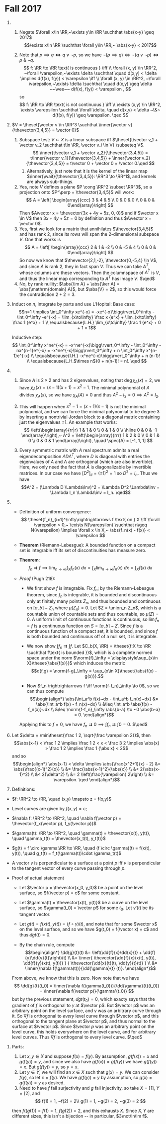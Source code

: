 # Fall 2017 

1. 
   1. Negate $\forall x\in \RR,~\exists y\in \RR \suchthat \abs{x-y} \geq 2017$
   $$\exists x\in \RR \suchthat \forall y\in \RR,~ \abs{x-y} < 2017$$

   1. Note that $p\implies q \iff q \vee \neg p$, so we have $\neg(p \implies q) \iff \neg(q \vee \neg p) \iff p ~\&~ \neg q$.
$$
f: \RR \to \RR \text{ is continuous } \iff \\ 
\forall (x, y) \in \RR^2, ~\forall \varepsilon,~\exists \delta \suchthat \quad d(x,y) < \delta \implies d(f(x), f(y)) < \varepsilon \iff \\ 
\forall (x, y) \in \RR^2, ~\forall \varepsilon,~\exists \delta \suchthat \quad  d(x,y) \geq \delta ~~\vee~~   d(f(x), f(y)) < \varepsilon  ,
$$
so
$$
f: \RR \to \RR \text{ is not continuous } \iff \\ \exists (x,y) \in \RR^2, \exists \varepsilon \suchthat \forall \delta, \quad d(x,y) < \delta ~\&~ d(f(x), f(y)) \geq \varepsilon. \qed
$$

1. $V = \theset{\vector v \in \RR^3 \suchthat \inner{\vector v}{\thevector{3,4,5}} = \vector 0}$
   1. Subspace test: $V \subset X$ is a linear subspace iff $\theset{t\vector v_1 + \vector v_2 \suchthat t\in \RR, \vector v_i \in V} \subseteq V$.
   $$
   \inner{t\vector v_1 + \vector v_2}{\thevector{3,4,5}} = t\inner{\vector v_1}{\thevector{3,4,5}} + \inner{\vector v_2}{\thevector{3,4,5}} = t\vector 0 + \vector 0 = \vector 0.\qed
   $$
      1. Alternatively, just note that it is the kernel of the linear map $\inner{\wait}{\thevector{3,4,5}}: \RR^3 \to \RR^1$, and kernels are always sub-things.
   1. Yes, note $V$ defines a plane $P \cong \RR^2 \subset \RR^3$, so a projection onto $P^\perp = \thevector{3,4,5}$ will work:
   $$
   A = \left[ \begin{array}{ccc} 3 & 4 & 5 \\ 0 & 0 & 0 \\ 0 & 0 & 0\end{array}\right]
   $$
   Then $A\vector x = \thevector{3x + 4y + 5z, 0, 0}$ and if $\vector x \in V$ then $3x+4y+5z = 0$ by definition and thus $A\vector x = \vector 0$.
   1. Yes, first we look for a matrix that annihilates $\thevector{3,4,5}$ and has rank 2, since its rows will span the 2-dimensional subspace $V$. One that works is
   $$
    A = \left[ \begin{array}{ccc} 2 & 1 & -2 \\ 0 & -5 & 4 \\ 0 & 0 & 0\end{array}\right]
   $$
   So now we know that $\thevector{2,1,-2}, \thevector{0,-5,4} \in V$, and since $A$ is rank 2, they in fact span $V$. Thus we can take $A^T$, whose columns are these vectors. Then the columnspace of $A^T$ is $V$, and thus the linear map corresponding to $A^T$ has image $V$. $\qed$
   1. No, by rank nullity: $\abs{\im A} + \abs{\ker A} = \abs{\mathrm{domain} A}$, but $\abs{V} = 2$, so this would force the contradiction $2+2 = 3$.
   
2. Induct on $n$, integrate by parts and use L'Hopital:
   Base case: 
   $$n=1 \implies \int_0^\infty xe^{-x} = -xe^{-x}\bigg\rvert_0^\infty - \int_0^\infty -e^{-x} = \lim_{x\to\infty} \frac x {e^x}  + \lim_{x\to\infty} \frac 1 {e^x} + 1 \\ \equalsbecause{L.H.} \lim_{x\to\infty} \frac 1 {e^x}  + 0 + 1 = 1$$

   Inductive step:
   $$
   \int_0^\infty x^ne^{-x} = -x^ne^{-x}\bigg\rvert_0^\infty - \int_0^\infty -nx^{n-1}e^{-x} = -x^ne^{-x}\bigg\rvert_0^\infty + n \int_0^\infty x^{n-1}e^{-x} \\
   \equalsbecause{I.H.} -x^ne^{-x}\bigg\rvert_0^\infty + n (n-1)! \\
   \equalsbecause{L.H.$\times n$}0 + n(n-1)! = n!. \qed
   $$

3. 
   1. Since $A$ is $2\times 2$ and has 2 eigenvalues, noting that $\deg \chi_A(x) = 2$, we have $\chi_A(x) = (x-1)(x+1) = x^2 -1$. The minimal polynomial of $A$ divides $\chi_A(x)$, so we have $\chi_A(A) = 0$ and thus $A^2 - I_2 = 0 \implies A^2 = I_2$.

   2. This will happen when $x^2-1 = (x+1)(x-1)$ is not the minimal polynomial, and we can force the minimal polynomial to be degree 3 by inserting a nontrivial Jordan block to a diagonal matrix containing just the eigenvalues $\pm 1$. An example that works:
   $$
   \left(\begin{array}{rr|r}
      1 & 1 & 0 \\
      0 & 1 & 0 \\
      \hline
      0 & 0 & -1
      \end{array}\right),~ A^2 = \left(\begin{array}{rrr}
        1 & 2 & 0 \\
        0 & 1 & 0 \\
        0 & 0 & 1
        \end{array}\right), \quad
      \spec(A) = [-1, 1, 1]
   $$
   1. Every symmetric matrix with $A$ real spectrum admits a real eigendecomposition $\Lambda D \Lambda^T$, where $D$ is diagonal with entries the eigenvalues of $A$ and $\Lambda$ are orthogonal (which are also invertible). Here, we only need the fact that $A$ is diagonalizable by invertible matrices. In our case we have $[D^2]_{ii} = (\pm 1)^2 = 1$ so $D^2 = I_n$. Thus we have 
   $$A^2 = (\Lambda D \Lambda\inv)^2 = \Lambda D^2 \Lambda\inv = \Lambda I_n \Lambda\inv = I_n. \qed$$ 

4. 
   - Definition of uniform convergence:
  $$
  \theset{f_n}_{i=1}^\infty\rightrightarrows f \text{ on } X  \iff \forall \varepsilon > 0,~ \exists N(\varepsilon) \suchthat n\geq N(\varepsilon) \implies \forall x \in X,~ \abs{f_n(x) - f(x)} < \varepsilon
  $$
    - **Theorem** (Riemann-Lebesgue): A bounded function on a compact set is integrable iff its set of discontinuities has measure zero.

    - **Theorem**: 
  $$
  f_n \rightrightarrows f \implies \lim_{n\to\infty} \int_X f_n(x) ~dx = \int_X  \lim_{n\to\infty} f_n(x) ~dx = \int_X f(x) ~dx
  $$
    - *Proof* (Pugh 218): 
    
      - We first show $f$ is integrable. Fix $f_n$; by the Riemann-Lebesgue theorem, since $f_n$ is integrable, it is bounded and discontinuous only at finitely many points $Z_n$, and thus bounded and continuous on $[a,b] - Z_n$ where $\mu(Z_n) = 0.$ 
      Let $Z = \union_n Z_n$, which is a countable union of countable sets and thus countable, so $\mu(Z) = 0$. A uniform limit of continuous functions is continuous, so $\lim f_n = f$ is a continuous function on $S = [a,b] - Z$. Since $f$ is a continuous function of a compact set, it is bounded, and since $f$ is both bounded and continuous off of a null set, it is integrable. 
  
      - We now show $\int f_n \rightrightarrows \int f$. Let $C_b(X, \RR) = \theset{f:X \to \RR \suchthat f\text{ is bounded }}$, which is a complete normed space under the norm $\norm{f}_\infty = \displaystyle\sup_{x\in X}\theset{\abs{f(x)}}$ which induces the metric 
      $$d(f,g) = \norm{f-g}_\infty = \sup_{x\in X}\theset{\abs{f(x) - g(x)}}.$$

      - Now $f_n \rightrightarrows f \iff \norm{f-f_n}_\infty \to 0$, so we can thus compute
      $$\begin{align*}
      \abs{\int_a^b f(x)~dx - \int_a^b f_n(x)~dx} 
      &= \abs{\int_a^b f(x) - f_n(x)~dx} \\
      &\leq \int_a^b \abs{f(x) - f_n(x)}~dx \\
      &\leq \norm{f-f_n}_\infty \abs{b-a}
       \to ~0 \abs{b-a} = 0.
      \end{align*}$$

      Applying this to $f = 0$, we have $f_n \rightrightarrows 0 \implies \int f_n \rightrightarrows \int 0 = 0$. $\qed$

5. Let $\delta = \min\theset{\frac 1 2, \sqrt{\frac \varepsilon 2}}$, then 
$$\abs{x-1} < \frac 1 2 \implies \frac 1 2 < x < \frac 3 2 \implies \abs{x} > \frac 1 2 \implies \frac 1 {\abs x} < 2$$ and so
  $$\begin{align*}
  \abs{x-1} < \delta \implies \abs{\frac{x^2+1}{x} - 2} 
  &= \abs{\frac{(x-1)^2}{x}} \\
  &= \frac{\abs{x-1}^2}{\abs{x}} \\
  &< 2{\abs{x-1}^2} \\
  &< 2{\delta^2} \\
  &= 2 \left(\frac{\varepsilon} 2\right) \\ 
  &= \varepsilon. \qed
  \end{align*}$$

1. Definitions:
  - $f: \RR^2 \to \RR, \quad (x,y) \mapsto z = f(x,y)$
  - Level curves are given by $f(x, y) = c$; 
  - $\nabla f: \RR^2 \to \RR^2, \quad \nabla f(\vector p) = \thevector{f_x(\vector p), f_y(\vector p)}$
  - $\gamma(t): \RR \to \RR^2, \quad \gamma(t) = \thevector{x(t), y(t)}, \quad \gamma_t(t) = \thevector{x_t(t), y_t(t)}$
  - $g(t) = f \circ \gamma:\RR \to \RR, \quad (f \circ \gamma)(t) = f(x(t), y(t)), \quad g_t(t) = f_t(\gamma(t))\cdot \gamma_t(t)$
  - A vector $v$ is perpendicular to a surface at a point $p$ iff $v$ is perpendicular to the tangent vector of every curve passing through $p$.

  - Proof of actual statement
    - Let $\vector p = \thevector{x_0, y_0}$ be a point on the level surface, so $f(\vector p) = c$ for some constant.

    - Let $\gamma(t) = \thevector{x(t), y(t)}$ be a curve on the level surface, so $\gamma(t_0) = \vector p$ for some $t_0$. Let $\gamma'(t)$ be its tangent vector.

    - Let $g(t) = f(x(t), y(t)) = (f \circ \gamma)(t)$, and note that for some $\vector x$ on the level surface, and so we have $g(t_0) = f(\vector x) = c$ and thus $\dd{g}{t}(t) = 0$.

    - By the chain rule, compute 
    $$\begin{align*}
    \dd{g}{t}(t)
    &= \left(\dd{f}{x}\dd{x}{t} + \dd{f}{y}\dd{y}{t}\right)(t) \\
    &= \inner{ \thevector{\dd{f}{x}(x(t), y(t)), \dd{f}{y}(x(t), y(t))} } { \thevector{\dd{x}{t}(t), \dd{y}{t}(t)} } \\ 
    &= \inner{\nabla f(\gamma(t))}{\dd{\gamma}{t} (t)}.
    \end{align*}$$ 

    From above, we know that this is zero. Now note that we have 
    $$ 
    \dd{g}{t}(t_0) =  \inner{\nabla f(\gamma(t_0))}{\dd{\gamma}{t}(t_0)} = \inner{\nabla f(\vector p)}{\gamma'(t_0)}
    $$
    but by the previous statement, $\dd{g}{t}(t_0) = 0$, which exacty says that the gradient of $f$ is orthogonal to $\gamma$ at $\vector p$. But $\vector p$ was an arbitrary point on the level surface, and $\gamma$ was an arbitrary curve through it. So $\nabla f$ is orthogonal to *every* level curve through $\vector p$, and this orthogonal to the tangent plane at $\vector p$, and thus normal to the surface at $\vector p$. Since $\vector $p$ was an arbitrary point on the level curve, this holds everywhere on the level curve, and for arbitrary level curves. Thus $\nabla f$ is orthogonal to every level curve. $\qed$

1. Parts:
   1. Let $x, y \in X$ and suppose $f(x) = f(y)$. By assumption, $g(f(x)) = x$ and $g(f(y)) = y$, and since we also have $g(f(x)) = g(f(y))$ we have $g(f(y)) = x$. But $g(f(y)) = y$, so $y=x$.
   2. Let $y\in Y$, we will find an $x\in X$ such that $g(x) = y$. We can consider $f(y)$, so let $x = f(y)$. We have $g(f(y)) = y$ by assumption, so $g(x) = g(f(y)) = y$ as desired.
   3. Need to have $f$ fail surjectivity and $g$ fail injectivity, so take $X = [1],~ Y = [2]$, and 
   $$
   f(1) = 1, ~f(2) = 2\\ 
   g(1) = 1, ~g(2) = 2, ~g(3) = 2
   $$
   
   then $f((g(1)) = f(1) = 1, ~f(g(2)) = 2$, and this exhausts $X$. Since $X,Y$ are different sizes, this isn't a bijection -- in particular, $3\not\in\im f$.




